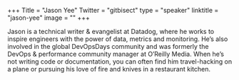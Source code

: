 +++
Title = "Jason Yee"
Twitter = "gitbisect"
type = "speaker"
linktitle = "jason-yee"
image = ""
+++

Jason is a technical writer & evangelist at Datadog, where he works to inspire engineers with the power of data, metrics and monitoring. He’s also involved in the global DevOpsDays community and was formerly the DevOps & performance community manager at O’Reilly Media. When he’s not writing code or documentation, you can often find him travel-hacking on a plane or pursuing his love of fire and knives in a restaurant kitchen.
